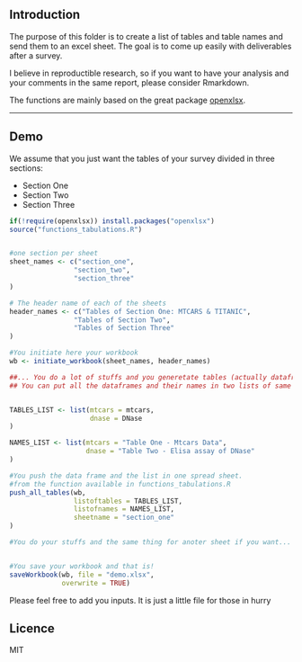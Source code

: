 
## Introduction

The purpose of this folder is to create a list of tables
and table names and send them to an excel sheet. The goal is to come up
easily with deliverables after a survey.

I believe in reproductible research, so if you want to have your analysis and 
your comments in the same report, please consider Rmarkdown.

The functions are mainly based on the great package [openxlsx](https://github.com/awalker89/openxlsx).

---

## Demo


We assume that you just want the tables of your survey divided in 
three sections:

- Section One
- Section Two
- Section Three


```r
if(!require(openxlsx)) install.packages("openxlsx")
source("functions_tabulations.R")


#one section per sheet
sheet_names <- c("section_one",
                "section_two",
                "section_three"
)

# The header name of each of the sheets
header_names <- c("Tables of Section One: MTCARS & TITANIC",
                "Tables of Section Two",
                "Tables of Section Three"
)

#You initiate here your workbook
wb <- initiate_workbook(sheet_names, header_names)

##... You do a lot of stuffs and you generetate tables (actually dataframes).
## You can put all the dataframes and their names in two lists of same length


TABLES_LIST <- list(mtcars = mtcars,
                    dnase = DNase
)

NAMES_LIST <- list(mtcars = "Table One - Mtcars Data",
                   dnase = "Table Two - Elisa assay of DNase" 
)

#You push the data frame and the list in one spread sheet.
#from the function available in functions_tabulations.R
push_all_tables(wb, 
                listoftables = TABLES_LIST,
                listofnames = NAMES_LIST,
                sheetname = "section_one"
)

#You do your stuffs and the same thing for anoter sheet if you want...


#You save your workbook and that is!
saveWorkbook(wb, file = "demo.xlsx",
             overwrite = TRUE)
```



Please feel free to add you inputs. It is just a little file for those in hurry

## Licence
MIT
